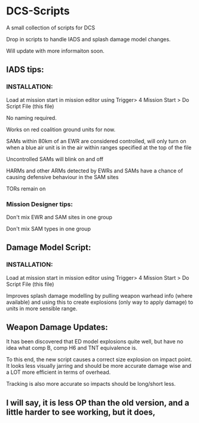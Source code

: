 # DCS-Scripts
A small collection of scripts for DCS


Drop in scripts to handle IADS and splash damage model changes.

Will update with more informaiton soon.

## IADS tips:

### INSTALLATION:
 Load at mission start in mission editor using Trigger> 4 Mission Start > Do Script File (this file)

 No naming required.
 
 Works on red coalition ground units for now.
 
 SAMs within 80km of an EWR are considered controlled, will only turn on when a blue air unit is in the air within ranges specified at the top of the file
 
 Uncontrolled SAMs will blink on and off
 
 HARMs and other ARMs detected by EWRs and SAMs have a chance of causing defensive behaviour in the SAM sites
 
 TORs remain on
 
### Mission Designer tips:
 Don't mix EWR and SAM sites in one group
 
 Don't mix SAM types in one group

## Damage Model Script:

### INSTALLATION:
 Load at mission start in mission editor using Trigger> 4 Mission Start > Do Script File (this file)

Improves splash damage modelling by pulling weapon warhead info (where available) and using this to create explosions (only way to apply damage) to units in more sensible range. 

## Weapon Damage Updates:

It has been discovered that ED model explosions quite well, but have no idea what comp B, comp H6 and TNT equivalence is. 

To this end, the new script causes a correct size explosion on impact point. It looks less visually jarring and should be more accurate damage wise and a LOT more efficient in terms of overhead. 

Tracking is also more accurate so impacts should be long/short less. 

I will say, it is less OP than the old version, and a little harder to see working, but it does, 
----------------------------------------------------------------------------------------------------------------------------------------------------
